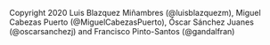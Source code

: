Copyright 2020 Luis Blazquez Miñambres (@luisblazquezm), Miguel Cabezas Puerto (@MiguelCabezasPuerto), Óscar Sánchez Juanes (@oscarsanchezj) and Francisco Pinto-Santos (@gandalfran)
